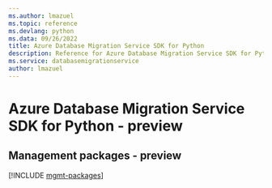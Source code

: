 ```yaml
---
ms.author: lmazuel
ms.topic: reference
ms.devlang: python
ms.data: 09/26/2022
title: Azure Database Migration Service SDK for Python
description: Reference for Azure Database Migration Service SDK for Python
ms.service: databasemigrationservice
author: lmazuel
---
```

# Azure Database Migration Service SDK for Python - preview

## Management packages - preview
[!INCLUDE [mgmt-packages](database-migration-service-mgmt-index.md)]
